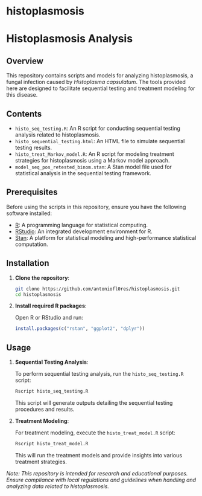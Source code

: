 # histoplasmosis

# Histoplasmosis Analysis

## Overview

This repository contains scripts and models for analyzing histoplasmosis, a fungal infection caused by *Histoplasma capsulatum*. The tools provided here are designed to facilitate sequential testing and treatment modeling for this disease.

## Contents

- `histo_seq_testing.R`: An R script for conducting sequential testing analysis related to histoplasmosis.
- `histo_sequential_testing.html`: An HTML file to simulate sequential testing results.
- `histo_treat_Markov_model.R`: An R script for modeling treatment strategies for histoplasmosis using a Markov model approach.
- `model_seq_pos_retested_binom.stan`: A Stan model file used for statistical analysis in the sequential testing framework.

## Prerequisites

Before using the scripts in this repository, ensure you have the following software installed:

- [R](https://www.r-project.org/): A programming language for statistical computing.
- [RStudio](https://posit.co/download/rstudio/): An integrated development environment for R.
- [Stan](https://mc-stan.org/): A platform for statistical modeling and high-performance statistical computation.

## Installation

1. **Clone the repository**:

   ```bash
   git clone https://github.com/antoniofl0res/histoplasmosis.git
   cd histoplasmosis
   ```

2. **Install required R packages**:

   Open R or RStudio and run:

   ```R
   install.packages(c("rstan", "ggplot2", "dplyr"))
   ```

## Usage

1. **Sequential Testing Analysis**:

   To perform sequential testing analysis, run the `histo_seq_testing.R` script:

   ```bash
   Rscript histo_seq_testing.R
   ```

   This script will generate outputs detailing the sequential testing procedures and results.

2. **Treatment Modeling**:

   For treatment modeling, execute the `histo_treat_model.R` script:

   ```bash
   Rscript histo_treat_model.R
   ```

   This will run the treatment models and provide insights into various treatment strategies.



*Note: This repository is intended for research and educational purposes. Ensure compliance with local regulations and guidelines when handling and analyzing data related to histoplasmosis.* 
